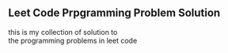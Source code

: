 ## Leet Code Prpgramming Problem Solution
this is my collection of solution to <br>
the programming problems in leet code <br>
